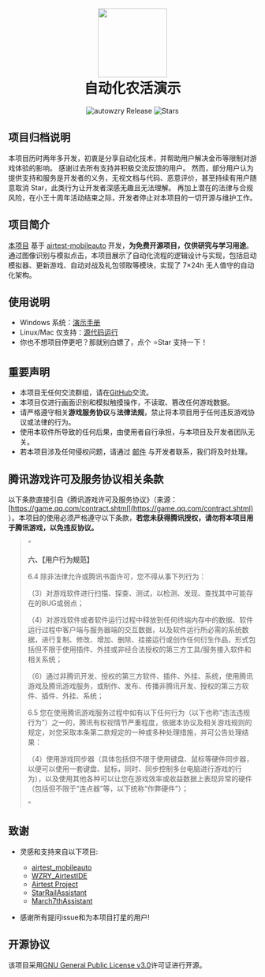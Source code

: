 <div align="center">
  <h1 align="center">
    <img src="https://cndaqiang.github.io/wzry.doc/wzry.favicon.png" width="140">
    <br/>
    自动化农活演示
  </h1>
</div>
<div align="center">
  <img alt="autowzry Release" src="https://img.shields.io/github/v/release/cndaqiang/autowzry?style=flat-square&color=ff7fbf&label=Releases" />
  <img alt="Stars" src="https://img.shields.io/github/stars/cndaqiang/autowzry?style=flat-square&color=66bb6a&label=Stars" />
</div>

## 项目归档说明

本项目历时两年多开发，初衷是分享自动化技术，并帮助用户解决金币等限制对游戏体验的影响。 感谢过去所有支持并积极交流反馈的用户。 
然而，部分用户认为提供支持和服务是开发者的义务，无视文档与代码、恶意评价，甚至持续有用户随意取消 Star，此类行为让开发者深感无趣且无法理解。 
再加上潜在的法律与合规风险，在小王十周年活动结束之际，开发者停止对本项目的一切开源与维护工作。


## 项目简介

[本项目](https://github.com/cndaqiang/autowzry) 基于 [airtest-mobileauto](https://github.com/cndaqiang/airtest_mobileauto) 开发，**为免费开源项目，仅供研究与学习用途**。通过图像识别与模拟点击，本项目展示了自动化流程的逻辑设计与实现，包括启动模拟器、更新游戏、自动对战及礼包领取等模块，实现了 7×24h 无人值守的自动化架构。


## 使用说明

* Windows 系统：[演示手册](https://cndaqiang.github.io/wzry.doc/guide/install/)
* Linux/Mac 仅支持：[源代码运行](https://cndaqiang.github.io/wzry.doc/guide/pyinstall/)
* 你也不想项目停更吧？那就别白嫖了，点个 ⭐Star 支持一下！


## 重要声明

- 本项目无任何交流群组，请在[GitHub](https://github.com/cndaqiang/autowzry)交流。
- 本项目仅进行画面识别和模拟触摸操作，不读取、篡改任何游戏数据。
- 请严格遵守相关**游戏服务协议**与**法律法规**，禁止将本项目用于任何违反游戏协议或法律的行为。
- 使用本软件所导致的任何后果，由使用者自行承担，与本项目及开发者团队无关。
- 若本项目涉及任何侵权问题，请通过 [邮件](mailto:chendq@aliyun.com) 与开发者联系，我们将及时处理。

## 腾讯游戏许可及服务协议相关条款

以下条款直接引自《腾讯游戏许可及服务协议》（来源：[https://game.qq.com/contract.shtml](https://game.qq.com/contract.shtml) ）。本项目的使用必须严格遵守以下条款，**若您未获得腾讯授权，请勿将本项目用于腾讯游戏，以免违反协议。**

> “
>
> **六、【用户行为规范】**
> 
> 6.4 除非法律允许或腾讯书面许可，您不得从事下列行为：
> 
> （3）对游戏软件进行扫描、探查、测试，以检测、发现、查找其中可能存在的BUG或弱点；
> 
> （4）对游戏软件或者软件运行过程中释放到任何终端内存中的数据、软件运行过程中客户端与服务器端的交互数据，以及软件运行所必需的系统数据，进行复制、修改、增加、删除、挂接运行或创作任何衍生作品，形式包括但不限于使用插件、外挂或非经合法授权的第三方工具/服务接入软件和相关系统；
> 
> （6）通过非腾讯开发、授权的第三方软件、插件、外挂、系统，使用腾讯游戏及腾讯游戏服务，或制作、发布、传播非腾讯开发、授权的第三方软件、插件、外挂、系统；
>
> 6.5 您在使用腾讯游戏服务过程中如有以下任何行为（以下也称“违法违规行为”）之一的，腾讯有权视情节严重程度，依据本协议及相关游戏规则的规定，对您采取本条第二款规定的一种或多种处理措施，并可公告处理结果：
>
> （4）使用游戏同步器（具体包括但不限于使用键盘、鼠标等硬件同步器，以便可以使用一套键盘、鼠标，同时、同步控制多台电脑进行游戏的行为），以及使用其他各种可以让您在游戏效率或收益数据上表现异常的硬件（包括但不限于“连点器”等，以下统称“作弊硬件”）；
> 
> ”

## 致谢
- 灵感和支持来自以下项目:

  - [airtest_mobileauto](https://github.com/cndaqiang/airtest_mobileauto)
  - [WZRY_AirtestIDE](https://github.com/XRSec/WZRY_AirtestIDE)
  - [Airtest Project](https://github.com/AirtestProject)
  - [StarRailAssistant](https://github.com/Starry-Wind/StarRailAssistant)
  - [March7thAssistant](https://github.com/moesnow/March7thAssistant)

- 感谢所有提问issue和为本项目打星的用户!

## 开源协议

该项目采用[GNU General Public License v3.0](https://www.gnu.org/licenses/gpl-3.0.html)许可证进行开源。
